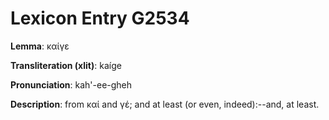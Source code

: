 # Lexicon Entry G2534

**Lemma**: καίγε

**Transliteration (xlit)**: kaíge

**Pronunciation**: kah'-ee-gheh

**Description**:
from καί and γέ; and at least (or even, indeed):--and, at least.
